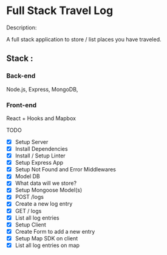 # Full Stack Travel Log

Description:

A full stack application to store / list places you have traveled.

## Stack :

### Back-end
Node.js, Express, MongoDB,

### Front-end

React + Hooks and Mapbox

TODO
- [x] Setup Server
- [x] Install Dependencies
- [x] Install / Setup Linter
- [x]  Setup Express App
- [x]  Setup Not Found and Error Middlewares
- [x]  Model DB
- [x] What data will we store?
- [x]  Setup Mongoose Model(s)
- [x]  POST /logs
- [x] Create a new log entry
- [x]  GET / logs
- [x] List all log entries
- [x] Setup Client
- [x]  Create Form to add a new entry
- [x]  Setup Map SDK on client
- [x] List all log entries on map
